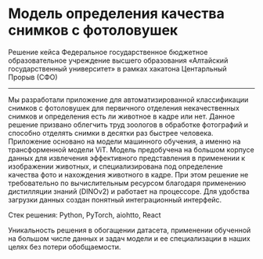 # Модель определения качества снимков с фотоловушек

Решение кейса Федеральное государственное бюджетное образовательное учреждение высшего образования «Алтайский государственный университет» в рамках хакатона Центарльный Прорыв (СФО)

---

Мы разработали приложение для автоматизированной классификации снимков с фотоловушек для первичного отделения некачественных снимков и определения есть ли животное в кадре или нет. Данное решение призвано облегчить труд зоологов в обработке фотографий и способно отделять снимки в десятки раз быстрее человека. Приложение основано на модели машинного обучения, а именно на трансформенной модели ViT. Модель предобучена на большом корпусе данных для извлечения эффективного представления в применении к изображении животных, и специализирована под определение качества фото и нахождения животного в кадре. При этом решение не требовательно по вычислительным ресурсом благодаря применению дистилляции знаний (DINOv2) и работает на процессоре. Для удобства загрузки данных создан понятный интеграционный интерфейс.

Стек решения: Python, PyTorch, aiohtto, React

Уникальность решения в обогащении датасета, применении обученной на большом числе данных и задач модели и ее специализации в наших целях без потери обобщаемости.